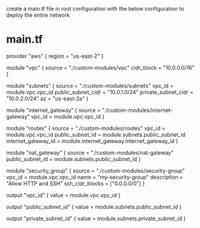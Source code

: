 create a main.tf file in root configuration with the below configuration to deploy the entire network
# main.tf
provider "aws" {
  region = "us-east-2"
}

module "vpc" {
  source      = "./custom-modules/vpc"
  cidr_block  = "10.0.0.0/16"
}

module "subnets" {
  source               = "./custom-modules/subnets"
  vpc_id               = module.vpc.vpc_id
  public_subnet_cidr   = "10.0.1.0/24"
  private_subnet_cidr  = "10.0.2.0/24"
  az                   = "us-east-2a"
}

module "internet_gateway" {
  source   = "./custom-modules/internet-gateway"
  vpc_id   = module.vpc.vpc_id
}

module "routes" {
  source               = "./custom-modules/routes"
  vpc_id               = module.vpc.vpc_id
  public_subnet_id     = module.subnets.public_subnet_id
  internet_gateway_id  = module.internet_gateway.internet_gateway_id
}

module "nat_gateway" {
  source             = "./custom-modules/nat-gateway"
  public_subnet_id   = module.subnets.public_subnet_id
}

module "security_group" {
  source        = "./custom-modules/security-group"
  vpc_id        = module.vpc.vpc_id
  name          = "my-security-group"
  description   = "Allow HTTP and SSH"
  ssh_cidr_blocks = ["0.0.0.0/0"]
}

output "vpc_id" {
  value = module.vpc.vpc_id
}

output "public_subnet_id" {
  value = module.subnets.public_subnet_id
}

output "private_subnet_id" {
  value = module.subnets.private_subnet_id
}
